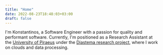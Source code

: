 ```yaml
---
title: "Home"
date: 2022-08-23T18:48:03+03:00
draft: false
---
```


I'm Konstantinos, a Software Engineer with a passion for quality and performant software. Currently, I'm positioned as a Research Assistant at the [University of Piraeus](https://unipi.gr) under the [Diastema research project](https://diastema.gr), where I work on clouds and data processing.
